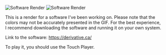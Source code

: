 ![Software Render](render.gif) 
![Software Render](render2.gif)

This is a render for a software I've been working on. Please note that the colors may not be accurately presented in the GIF. For the best experience, I recommend downloading the software and running it on your own system.

Link to the software:
https://derivative.ca/

To play it, you should use the Touch Player.
